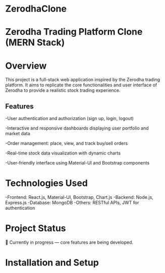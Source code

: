 # ZerodhaClone
# Zerodha Trading Platform Clone (MERN Stack)

# Overview
This project is a full-stack web application inspired by the Zerodha trading platform. It aims to replicate the core functionalities and user interface of Zerodha to provide a realistic stock trading experience.

## Features
-User authentication and authorization (sign up, login, logout)

-Interactive and responsive dashboards displaying user portfolio and market data

-Order management: place, view, and track buy/sell orders

-Real-time stock data visualization with dynamic charts

-User-friendly interface using Material-UI and Bootstrap components

# Technologies Used
-Frontend: React.js, Material-UI, Bootstrap, Chart.js
-Backend: Node.js, Express.js
-Database: MongoDB
-Others: RESTful APIs, JWT for authentication
# Project Status
🚧 Currently in progress — core features are being developed.

# Installation and Setup
